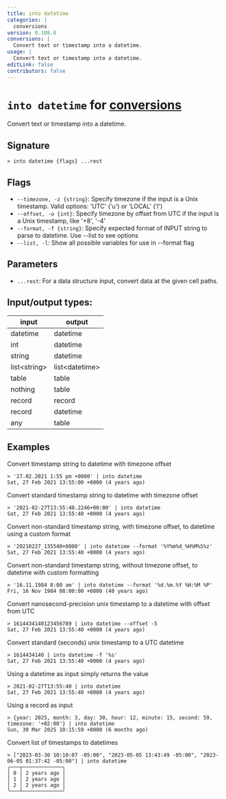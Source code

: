 ```yaml
---
title: into datetime
categories: |
  conversions
version: 0.108.0
conversions: |
  Convert text or timestamp into a datetime.
usage: |
  Convert text or timestamp into a datetime.
editLink: false
contributors: false
---
```

<!-- This file is automatically generated. Please edit the command in https://github.com/nushell/nushell instead. -->

# `into datetime` for [conversions](/commands/categories/conversions.md)

<div class='command-title'>Convert text or timestamp into a datetime.</div>

## Signature

```> into datetime {flags} ...rest```

## Flags

 -  `--timezone, -z {string}`: Specify timezone if the input is a Unix timestamp. Valid options: 'UTC' ('u') or 'LOCAL' ('l')
 -  `--offset, -o {int}`: Specify timezone by offset from UTC if the input is a Unix timestamp, like '+8', '-4'
 -  `--format, -f {string}`: Specify expected format of INPUT string to parse to datetime. Use --list to see options
 -  `--list, -l`: Show all possible variables for use in --format flag

## Parameters

 -  `...rest`: For a data structure input, convert data at the given cell paths.


## Input/output types:

| input        | output         |
| ------------ | -------------- |
| datetime     | datetime       |
| int          | datetime       |
| string       | datetime       |
| list&lt;string&gt; | list&lt;datetime&gt; |
| table        | table          |
| nothing      | table          |
| record       | record         |
| record       | datetime       |
| any          | table          |
## Examples

Convert timestamp string to datetime with timezone offset
```nu
> '27.02.2021 1:55 pm +0000' | into datetime
Sat, 27 Feb 2021 13:55:00 +0000 (4 years ago)
```

Convert standard timestamp string to datetime with timezone offset
```nu
> '2021-02-27T13:55:40.2246+00:00' | into datetime
Sat, 27 Feb 2021 13:55:40 +0000 (4 years ago)
```

Convert non-standard timestamp string, with timezone offset, to datetime using a custom format
```nu
> '20210227_135540+0000' | into datetime --format '%Y%m%d_%H%M%S%z'
Sat, 27 Feb 2021 13:55:40 +0000 (4 years ago)
```

Convert non-standard timestamp string, without timezone offset, to datetime with custom formatting
```nu
> '16.11.1984 8:00 am' | into datetime --format '%d.%m.%Y %H:%M %P'
Fri, 16 Nov 1984 08:00:00 +0800 (40 years ago)
```

Convert nanosecond-precision unix timestamp to a datetime with offset from UTC
```nu
> 1614434140123456789 | into datetime --offset -5
Sat, 27 Feb 2021 13:55:40 +0000 (4 years ago)
```

Convert standard (seconds) unix timestamp to a UTC datetime
```nu
> 1614434140 | into datetime -f '%s'
Sat, 27 Feb 2021 13:55:40 +0000 (4 years ago)
```

Using a datetime as input simply returns the value
```nu
> 2021-02-27T13:55:40 | into datetime
Sat, 27 Feb 2021 13:55:40 +0000 (4 years ago)
```

Using a record as input
```nu
> {year: 2025, month: 3, day: 30, hour: 12, minute: 15, second: 59, timezone: '+02:00'} | into datetime
Sun, 30 Mar 2025 10:15:59 +0000 (6 months ago)
```

Convert list of timestamps to datetimes
```nu
> ["2023-03-30 10:10:07 -05:00", "2023-05-05 13:43:49 -05:00", "2023-06-05 01:37:42 -05:00"] | into datetime
╭───┬─────────────╮
│ 0 │ 2 years ago │
│ 1 │ 2 years ago │
│ 2 │ 2 years ago │
╰───┴─────────────╯

```
